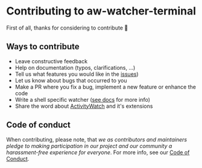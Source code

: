 # Contributing to aw-watcher-terminal

First of all, thanks for considering to contribute :tada:

## Ways to contribute

- Leave constructive feedback
- Help on documentation (typos, clarifications, ...)
- Tell us what features you would like in the [issues][issues])
- Let us know about bugs that occurred to you
- Make a PR where you fix a bug, implement a new feature or enhance the code
- Write a shell specific watcher ([see docs](/docs) for more info)
- Share the word about [ActivityWatch](https://github.com/activitywatch/activitywatch) and it's extensions

## Code of conduct

When contributing, please note, that _we as contributors and maintainers pledge to making participation in our project and our community a harassment-free experience for everyone_. For more info, see our [Code of Conduct](/CODE_OF_CONDUCT.md).

[issues]: https://github.com/otto-aa/aw-watcher-terminal/issues

